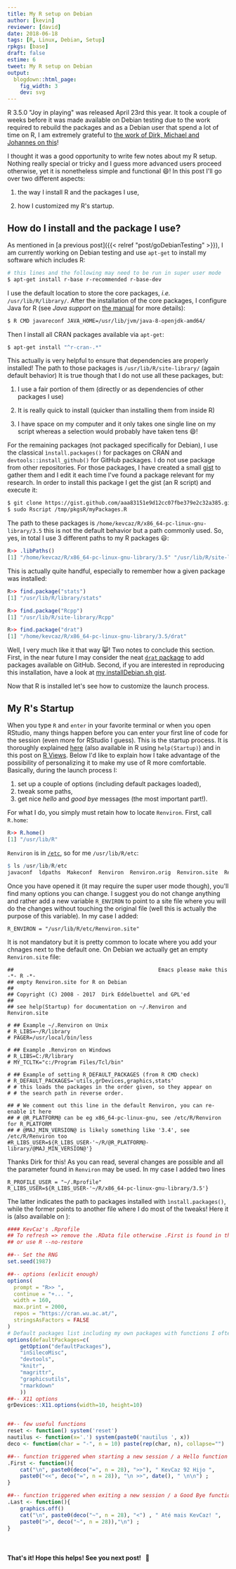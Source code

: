```yaml
---
title: My R setup on Debian
author: [kevin]
reviewer: [david]
date: 2018-06-18
tags: [R, Linux, Debian, Setup]
rpkgs: [base]
draft: false
estime: 6
tweet: My R setup on Debian
output:
  blogdown::html_page:
    fig_width: 3
    dev: svg
---
```



R 3.5.0 "Joy in playing" was released April 23rd this year. It took a couple
of weeks before it was made available on Debian testing due to the work
required to rebuild the packages and as a Debian user that spend a lot of time
on R, I am extremely grateful to [the work of Dirk, Michael and Johannes on this](http://dirk.eddelbuettel.com/blog/2018/06/11/)!


I thought it was a good opportunity to write few notes about my R setup. Nothing
really special or tricky and I guess more advanced users proceed otherwise, yet
it is nonetheless simple and functional :smile:! In this post I'll go over two
different aspects:

1. the way I install R and the packages I use,

2. how I customized my R's startup.



## How do I install and the package I use?

As mentioned in [a previous post]({{< relref "post/goDebianTesting" >}}), I am
currently working on Debian testing and use `apt-get` to install my software
which includes R:

```bash
# this lines and the following may need to be run in super user mode
$ apt-get install r-base r-recommended r-base-dev
```

I use the default location to store the core packages, *i.e.* `/usr/lib/R/library/`.
After the installation of the core packages, I configure Java for R (see *Java support* on [the manual](https://cran.r-project.org/doc/manuals/r-release/R-admin.html) for
more details):

```bash
$ R CMD javareconf JAVA_HOME=/usr/lib/jvm/java-8-openjdk-amd64/
```

Then I install all CRAN packages available via `apt-get`:

```bash
$ apt-get install "^r-cran-.*"
```


This actually is very helpful to ensure that dependencies are properly installed!
The path to those packages is `/usr/lib/R/site-library/` (again default behavior)
It is true though that I do not use all these packages, but:

1. I use a fair portion of them (directly or as dependencies of other packages I use)

2. It is really quick to install (quicker than installing them from inside R)

3. I have space on my computer and it only takes one single line on my script whereas
a selection would probably have taken tens :smile:!


For the remaining packages (not packaged specifically for Debian), I use the
classical `ìnstall.packages()` for packages on CRAN and `devtools::install_github()`
for GitHub packages. I do not use package from other repositories.
For those packages, I have created a small [gist](https://gist.github.com/KevCaz/aaa83151e9d12cc07fbe379e2c32a385)
to gather them and I edit it each time I've found a package relevant for my research.
In order to install this package I get the gist (an R script) and execute it:

```bash
$ git clone https://gist.github.com/aaa83151e9d12cc07fbe379e2c32a385.git /tmp/pkgsR
$ sudo Rscript /tmp/pkgsR/myPackages.R
```

The path to these packages is `/home/kevcaz/R/x86_64-pc-linux-gnu-library/3.5`
this is not the default behavior but a path commonly used. So, yes, in total
I use 3 different paths to my R packages :smiley::

```R
R>> .libPaths()
[1] "/home/kevcaz/R/x86_64-pc-linux-gnu-library/3.5" "/usr/lib/R/site-library"                        "/usr/lib/R/library"
```

This is actually quite handful, especially to remember how a given package
was installed:

```R
R>> find.package("stats")
[1] "/usr/lib/R/library/stats"

R>> find.package("Rcpp")
[1] "/usr/lib/R/site-library/Rcpp"

R>> find.package("drat")
[1] "/home/kevcaz/R/x86_64-pc-linux-gnu-library/3.5/drat"
```

Well, I very much like it that way :smile_cat:! Two notes to conclude this section.
First, in the near future I may consider
the neat [`drat` package](http://dirk.eddelbuettel.com/code/drat.html) to add
packages available on GitHub. Second, if you are interested in
reproducing this installation, have a look at [my installDebian.sh gist](https://gist.github.com/KevCaz/29536740b9150383a9d543ec1be96103).

Now that R is installed let's see how to customize the launch process.


## My R's Startup

When you type `R` and `enter` in your favorite terminal or when you open
RStudio, many things happen before you can enter your first line of code for
the session (even more for RStudio I guess). This is the startup process. It
is thoroughly explained [here](http://stat.ethz.ch/R-manual/R-devel/library/base/html/Startup.html)
(also available in R using `help(Startup)`) and in this post on [R Views](https://rviews.rstudio.com/2017/04/19/r-for-enterprise-understanding-r-s-startup/).
Below I'd like to explain how I take advantage of the possibility of
personalizing it to make my use of R more comfortable. Basically, during the
launch process I:

1. set up a couple of options (including default packages loaded),
2. tweak some paths,
3. get nice *hello* and *good bye* messages (the most important part!).

For what I do, you simply must retain how to locate `Renviron`. First,
call `R.home`:

```R
R>> R.home()
[1] "/usr/lib/R"
```

`Renviron` is in [`/etc`](https://unix.stackexchange.com/questions/5665/what-does-etc-stand-for),
so for me `/usr/lib/R/etc`:

```R
$ ls /usr/lib/R/etc
javaconf  ldpaths  Makeconf  Renviron  Renviron.orig  Renviron.site  Renviron.ucf  repositories  Rprofile.site
```

Once you have opened it (it may require the super user mode though),
you'll find many options you can change. I suggest you do not change
anything and rather add a new variable `R_ENVIRON` to point to a site file
where you will do the changes without touching the original file (well
this is actually the purpose of this variable). In my case I added:

```
R_ENVIRON = "/usr/lib/R/etc/Renviron.site"
```

It is not mandatory but it is pretty common to locate where you add your chnages
next to the default one. On Debian we actually get an empty `Renviron.site` file:

```
##                                              Emacs please make this -*- R -*-
## empty Renviron.site for R on Debian
##
## Copyright (C) 2008 - 2017  Dirk Eddelbuettel and GPL'ed
##
## see help(Startup) for documentation on ~/.Renviron and Renviron.site

# ## Example ~/.Renviron on Unix
# R_LIBS=~/R/library
# PAGER=/usr/local/bin/less

# ## Example .Renviron on Windows
# R_LIBS=C:/R/library
# MY_TCLTK="c:/Program Files/Tcl/bin"

# ## Example of setting R_DEFAULT_PACKAGES (from R CMD check)
# R_DEFAULT_PACKAGES='utils,grDevices,graphics,stats'
# # this loads the packages in the order given, so they appear on
# # the search path in reverse order.

## # We comment out this line in the default Renviron, you can re-enable it here
## # @R_PLATFORM@ can be eg x86_64-pc-linux-gnu, see /etc/R/Renviron for R_PLATFORM
## # @MAJ_MIN_VERSION@ is likely something like '3.4', see /etc/R/Renviron too
#R_LIBS_USER=${R_LIBS_USER-'~/R/@R_PLATFORM@-library/@MAJ_MIN_VERSION@'}
```

Thanks Dirk for this! As you can read, several changes are possible and all
the parameter found in `Renviron` may be used. In my case I added two lines

```
R_PROFILE_USER = "~/.Rprofile"
R_LIBS_USER=${R_LIBS_USER-'~/R/x86_64-pc-linux-gnu-library/3.5'}
```

The latter indicates the path to packages installed with `ìnstall.packages()`,
while the former points to another file where I do most of the tweaks!
Here it is (also available on
[<i class="fa fa-github" aria-hidden="true"></i>](https://github.com/KevCaz/dotfiles/blob/master/dotfiles/.Rprofile)):


```R
#### KevCaz's .Rprofile
## To refresh => remove the .RData file otherwise .First is found in there
## or use R --no-restore

##-- Set the RNG
set.seed(1987)

##-- options (exlicit enough)
options(
  prompt = "R>> ",
  continue = "+... ",
  width = 160,
  max.print = 2000,
  repos = "https://cran.wu.ac.at/",
  stringsAsFactors = FALSE
)
# Default packages list including my own packages with functions I often use!
options(defaultPackages=c(
    getOption("defaultPackages"),
    "inSilecoMisc",
    "devtools",
    "knitr",
    "magrittr",
    "graphicsutils",
    "rmarkdown"
    ))
##-- X11 options
grDevices::X11.options(width=10, height=10)


##-- few useful functions
reset <- function() system('reset')
nautilus <- function(x='.') system(paste0('nautilus ', x))
deco <- function(char = "-", n = 10) paste(rep(char, n), collapse="")

##-- function triggered when starting a new session / a Hello function
.First <- function(){
    cat("\n", paste0(deco("=", n = 28), ">>"), " KevCaz 92 Hijo ",
    paste0("<<", deco("=", n = 28)), "\n >>", date(), " \n\n") ;
}

##-- function triggered when exiting a new session / a Good Bye function
.Last <- function(){
    graphics.off()
    cat("\n", paste0(deco("~", n = 28), "<") , " Até mais KevCaz! ",
    paste0(">", deco("~", n = 28)),"\n") ;
}
```

<br>

#### That's it! Hope this helps! See you next post! &nbsp; :rocket:

